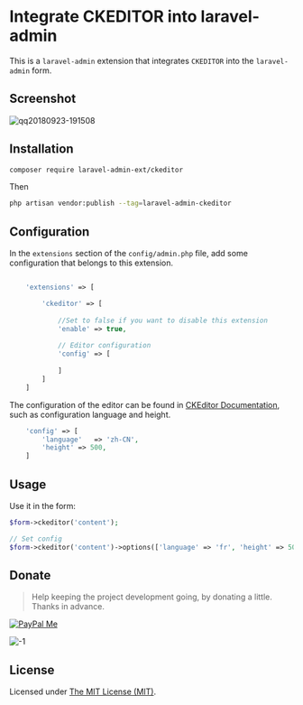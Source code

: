 Integrate CKEDITOR into laravel-admin
======

This is a `laravel-admin` extension that integrates `CKEDITOR` into the `laravel-admin` form.

## Screenshot

![qq20180923-191508](https://user-images.githubusercontent.com/1479100/45928434-10944a00-bf76-11e8-918f-9566c7ba4c6b.png)

## Installation

```bash
composer require laravel-admin-ext/ckeditor
```

Then
```bash
php artisan vendor:publish --tag=laravel-admin-ckeditor
```

## Configuration

In the `extensions` section of the `config/admin.php` file, add some configuration that belongs to this extension.
```php

    'extensions' => [

        'ckeditor' => [
        
            //Set to false if you want to disable this extension
            'enable' => true,
            
            // Editor configuration
            'config' => [
                
            ]
        ]
    ]

```
The configuration of the editor can be found in [CKEditor Documentation](https://ckeditor.com/docs/ckeditor4/latest/guide/), such as configuration language and height.
```php
    'config' => [
        'language'   => 'zh-CN',
        'height' => 500,
    ]
```

## Usage

Use it in the form:
```php
$form->ckeditor('content');

// Set config
$form->ckeditor('content')->options(['language' => 'fr', 'height' => 500]);
```

## Donate

> Help keeping the project development going, by donating a little. Thanks in advance.

[![PayPal Me](https://img.shields.io/badge/Donate-PayPal-green.svg)](https://www.paypal.me/zousong)

![-1](https://cloud.githubusercontent.com/assets/1479100/23287423/45c68202-fa78-11e6-8125-3e365101a313.jpg)

License
------------
Licensed under [The MIT License (MIT)](LICENSE).
